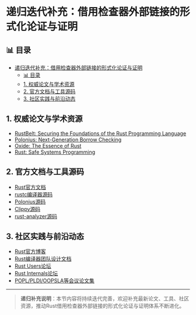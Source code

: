 ﻿# 递归迭代补充：借用检查器外部链接的形式化论证与证明

## 📊 目录

- [递归迭代补充：借用检查器外部链接的形式化论证与证明](#递归迭代补充借用检查器外部链接的形式化论证与证明)
  - [📊 目录](#-目录)
  - [1. 权威论文与学术资源](#1-权威论文与学术资源)
  - [2. 官方文档与工具源码](#2-官方文档与工具源码)
  - [3. 社区实践与前沿动态](#3-社区实践与前沿动态)

## 1. 权威论文与学术资源

- [RustBelt: Securing the Foundations of the Rust Programming Language](https://plv.mpi-sws.org/rustbelt/)
- [Polonius: Next-Generation Borrow Checking](https://github.com/rust-lang/polonius)
- [Oxide: The Essence of Rust](https://arxiv.org/abs/1903.00982)
- [Rust: Safe Systems Programming](https://www.rust-lang.org/)

## 2. 官方文档与工具源码

- [Rust官方文档](https://doc.rust-lang.org/)
- [rustc编译器源码](https://github.com/rust-lang/rust)
- [Polonius源码](https://github.com/rust-lang/polonius)
- [Clippy源码](https://github.com/rust-lang/rust-clippy)
- [rust-analyzer源码](https://github.com/rust-lang/rust-analyzer)

## 3. 社区实践与前沿动态

- [Rust官方博客](https://blog.rust-lang.org/)
- [Rust编译器团队设计文档](https://rustc-dev-guide.rust-lang.org/)
- [Rust Users论坛](https://users.rust-lang.org/)
- [Rust Internals论坛](https://internals.rust-lang.org/)
- [POPL/PLDI/OOPSLA等会议论文集](https://dblp.org/)

---

> **递归补充说明**：本节内容将持续迭代完善，欢迎补充最新论文、工具、社区资源，推动Rust借用检查器外部链接的形式化论证与证明体系不断进化。
